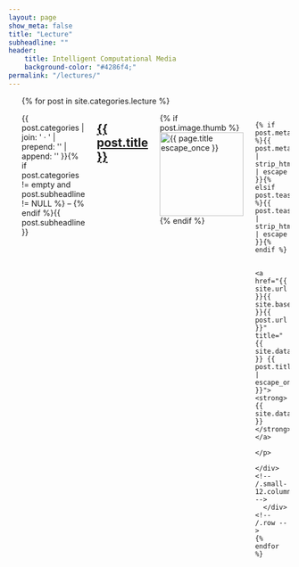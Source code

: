 ```yaml
---
layout: page
show_meta: false
title: "Lecture"
subheadline: ""
header:
    title: Intelligent Computational Media
    background-color: "#4286f4;"
permalink: "/lectures/"
---
```


<ul>
	{% for post in site.categories.lecture %}
	  <div class="row">
		<div class="small-12 columns b60">
		  <p class="subheadline">{{ post.categories | join: ' &middot; ' | prepend: '<span class="subheader">' | append: '</span>' }}{% if post.categories != empty and post.subheadline != NULL %} – {% endif %}{{ post.subheadline }}</p>
		  <h2><a href="{{ site.url }}{{ site.baseurl }}{{ post.url }}">{{ post.title }}</a></h2>
		  <p>
			{% if post.image.thumb %}<a href="{{ site.url }}{{ site.baseurl }}{{ post.url }}" title="{{ post.title | escape_once }}"><img src="{{ site.urlimg }}{{ post.image.thumb }}" class="alignleft" width="150" height="150" alt="{{ page.title escape_once }}"></a>{% endif %}

			{% if post.meta_description %}{{ post.meta_description | strip_html | escape }}{% elsif post.teaser %}{{ post.teaser | strip_html | escape }}{% endif %}

			<a href="{{ site.url }}{{ site.baseurl }}{{ post.url }}" title="{{ site.data.language.read }} {{ post.title | escape_once }}"><strong>{{ site.data.language.read_more }}</strong></a>
		  </p>
		</div><!-- /.small-12.columns -->
	  </div><!-- /.row -->
    {% endfor %}
</ul>